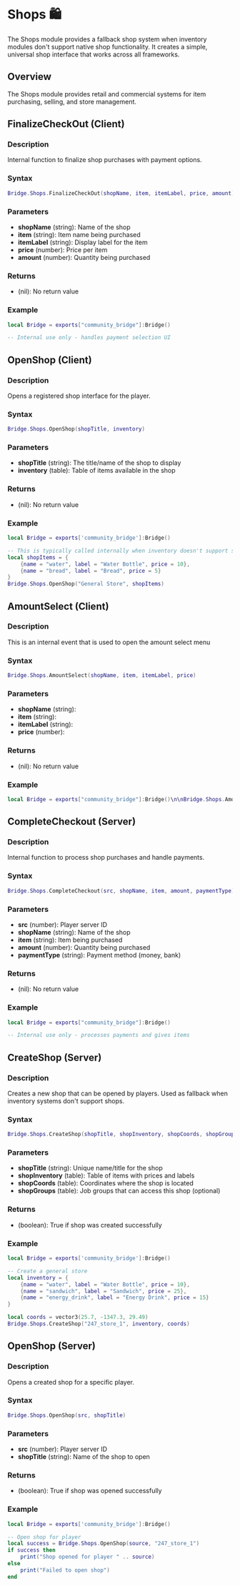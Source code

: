 # Shops 🛍️

<!--META
nav: true
toc: true
description: The Shops module provides a fallback shop system when inventory modules don't support native shop functionality. It creates a simple, universal shop interface that works across all frameworks.
-->

The Shops module provides a fallback shop system when inventory modules don't support native shop functionality. It creates a simple, universal shop interface that works across all frameworks.

## Overview

The Shops module provides retail and commercial systems for item purchasing, selling, and store management.

## FinalizeCheckOut (Client)

### Description
Internal function to finalize shop purchases with payment options.

### Syntax
```lua
Bridge.Shops.FinalizeCheckOut(shopName, item, itemLabel, price, amount)
```

### Parameters
- **shopName** (string): Name of the shop
- **item** (string): Item name being purchased
- **itemLabel** (string): Display label for the item
- **price** (number): Price per item
- **amount** (number): Quantity being purchased

### Returns
- (nil): No return value

### Example
```lua
local Bridge = exports["community_bridge"]:Bridge()

-- Internal use only - handles payment selection UI
```

## OpenShop (Client)

### Description
Opens a registered shop interface for the player.

### Syntax
```lua
Bridge.Shops.OpenShop(shopTitle, inventory)
```

### Parameters
- **shopTitle** (string): The title/name of the shop to display
- **inventory** (table): Table of items available in the shop

### Returns
- (nil): No return value

### Example
```lua
local Bridge = exports['community_bridge']:Bridge()

-- This is typically called internally when inventory doesn't support shops
local shopItems = {
    {name = "water", label = "Water Bottle", price = 10},
    {name = "bread", label = "Bread", price = 5}
}
Bridge.Shops.OpenShop("General Store", shopItems)
```

## AmountSelect (Client)

### Description
This is an internal event that is used to open the amount select menu

### Syntax
```lua
Bridge.Shops.AmountSelect(shopName, item, itemLabel, price)
```

### Parameters
- **shopName** (string): 
- **item** (string): 
- **itemLabel** (string): 
- **price** (number): 

### Returns
- (nil): No return value

### Example
```lua
local Bridge = exports["community_bridge"]:Bridge()\n\nBridge.Shops.AmountSelect()
```

## CompleteCheckout (Server)

### Description
Internal function to process shop purchases and handle payments.

### Syntax
```lua
Bridge.Shops.CompleteCheckout(src, shopName, item, amount, paymentType)
```

### Parameters
- **src** (number): Player server ID
- **shopName** (string): Name of the shop
- **item** (string): Item being purchased
- **amount** (number): Quantity being purchased
- **paymentType** (string): Payment method (money, bank)

### Returns
- (nil): No return value

### Example
```lua
local Bridge = exports["community_bridge"]:Bridge()

-- Internal use only - processes payments and gives items
```

## CreateShop (Server)

### Description
Creates a new shop that can be opened by players. Used as fallback when inventory systems don't support shops.

### Syntax
```lua
Bridge.Shops.CreateShop(shopTitle, shopInventory, shopCoords, shopGroups)
```

### Parameters
- **shopTitle** (string): Unique name/title for the shop
- **shopInventory** (table): Table of items with prices and labels
- **shopCoords** (table): Coordinates where the shop is located
- **shopGroups** (table): Job groups that can access this shop (optional)

### Returns
- (boolean): True if shop was created successfully

### Example
```lua
local Bridge = exports['community_bridge']:Bridge()

-- Create a general store
local inventory = {
    {name = "water", label = "Water Bottle", price = 10},
    {name = "sandwich", label = "Sandwich", price = 25},
    {name = "energy_drink", label = "Energy Drink", price = 15}
}

local coords = vector3(25.7, -1347.3, 29.49)
Bridge.Shops.CreateShop("247_store_1", inventory, coords)
```

## OpenShop (Server)

### Description
Opens a created shop for a specific player.

### Syntax
```lua
Bridge.Shops.OpenShop(src, shopTitle)
```

### Parameters
- **src** (number): Player server ID
- **shopTitle** (string): Name of the shop to open

### Returns
- (boolean): True if shop was opened successfully

### Example
```lua
local Bridge = exports['community_bridge']:Bridge()

-- Open shop for player
local success = Bridge.Shops.OpenShop(source, "247_store_1")
if success then
    print("Shop opened for player " .. source)
else
    print("Failed to open shop")
end
```

